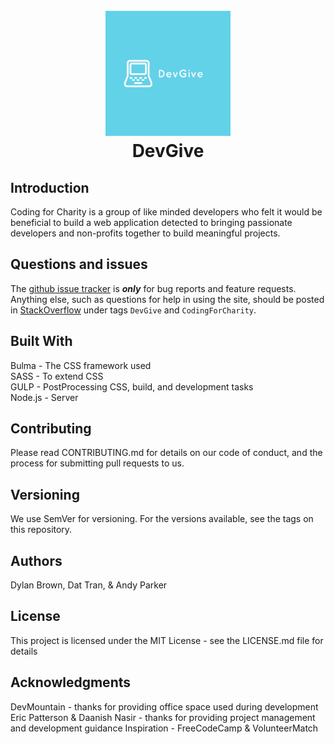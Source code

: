 <h1 align="center">
  <br>
  <a href="#"><img src="https://raw.githubusercontent.com/Codingforcharity/Codingforcharity/master/DevGive-Blue-Logo.png" alt="DevGive" width="200"></a>
  <br>
  DevGive
  <br>
</h1>

## Introduction

Coding for Charity is a group of like minded developers who felt it would be beneficial to build a web application detected to bringing passionate developers and non-profits together to build meaningful projects.

## Questions and issues

The [github issue tracker](https://github.com/codingforcharity/codingforcharity/issues) is **_only_** for bug reports and feature requests. Anything else, such as questions for help in using the site, should be posted in [StackOverflow](http://stackoverflow.com/questions/tagged/DevGive) under tags `DevGive` and `CodingForCharity`.

## Built With

Bulma - The CSS framework used <br>
SASS - To extend CSS <br>
GULP - PostProcessing CSS, build, and development tasks <br>
Node.js - Server <br>

## Contributing

Please read CONTRIBUTING.md for details on our code of conduct, and the process for submitting pull requests to us.

## Versioning

We use SemVer for versioning. For the versions available, see the tags on this repository.

## Authors

Dylan Brown, Dat Tran, & Andy Parker

## License

This project is licensed under the MIT License - see the LICENSE.md file for details

## Acknowledgments

DevMountain - thanks for providing office space used during development 
Eric Patterson & Daanish Nasir - thanks for providing project management and development guidance
Inspiration - FreeCodeCamp & VolunteerMatch
